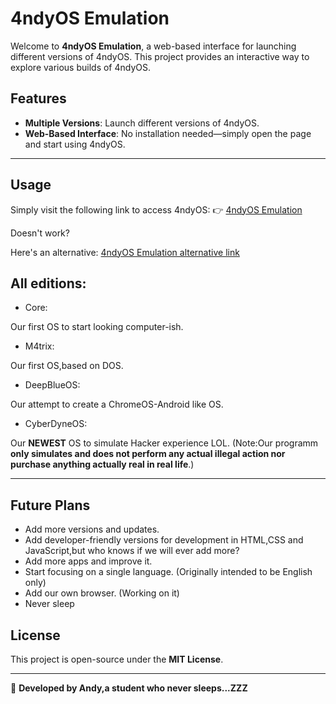 # 4ndyOS Emulation

Welcome to **4ndyOS Emulation**, a web-based interface for launching different versions of 4ndyOS. This project provides an interactive way to explore various builds of 4ndyOS.
## Features
- **Multiple Versions**: Launch different versions of 4ndyOS.
- **Web-Based Interface**: No installation needed—simply open the page and start using 4ndyOS.
---

## Usage
Simply visit the following link to access 4ndyOS:
👉 [4ndyOS Emulation](https://andy64lol.github.io/4ndyOS.github.io/index.html)

Doesn't work?

Here's an alternative: [4ndyOS Emulation alternative link](https://4ndyos.netlify.app/)

## All editions:
- Core:

Our first OS to start looking computer-ish.
- M4trix:

Our first OS,based on DOS.
- DeepBlueOS:

Our attempt to create a ChromeOS-Android like OS.

- CyberDyneOS:

Our **NEWEST** OS to simulate Hacker experience LOL. (Note:Our programm **only simulates and does not perform any actual illegal action nor purchase anything actually real in real life**.)

---

## Future Plans
- Add more versions and updates.
- Add developer-friendly versions for development in HTML,CSS and JavaScript,but who knows if we will ever add more?
- Add more apps and improve it.
- Start focusing on a single language. (Originally intended to be English only)
- Add our own browser. (Working on it)
- Never sleep


## License
This project is open-source under the **MIT License**.

---

🚀 **Developed by Andy,a student who never sleeps...ZZZ**

